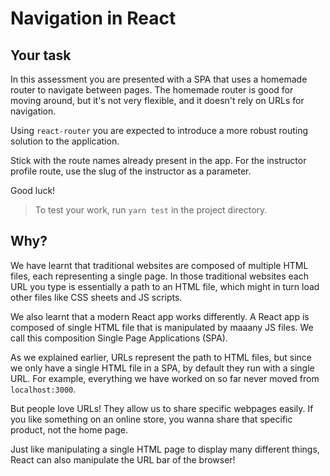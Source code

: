 # Navigation in React

## Your task

In this assessment you are presented with a SPA that uses a homemade router to navigate between pages.
The homemade router is good for moving around, but it's not very flexible, and it doesn't rely on URLs for navigation.

Using `react-router` you are expected to introduce a more robust routing solution to the application.

Stick with the route names already present in the app. For the instructor profile route, use the slug of the instructor as a parameter.

Good luck!

> To test your work, run `yarn test` in the project directory.

## Why?

We have learnt that traditional websites are composed of multiple HTML files, each representing a single page.
In those traditional websites each URL you type is essentially a path to an HTML file, which might in turn load other files like CSS sheets and JS scripts.

We also learnt that a modern React app works differently.
A React app is composed of single HTML file that is manipulated by maaany JS files.
We call this composition Single Page Applications (SPA).

As we explained earlier, URLs represent the path to HTML files,
but since we only have a single HTML file in a SPA, by default they run with a single URL.
For example, everything we have worked on so far never moved from `localhost:3000`.

But people love URLs! They allow us to share specific webpages easily.
If you like something on an online store, you wanna share that specific product, not the home page.

Just like manipulating a single HTML page to display many different things, React can also manipulate the URL bar of the browser!

